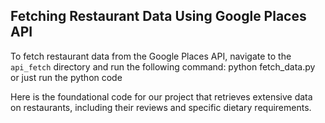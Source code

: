 ## Fetching Restaurant Data Using Google Places API

To fetch restaurant data from the Google Places API, navigate to the `api_fetch` directory and run the following command:
python fetch_data.py or just run the python code 

Here is the foundational code for our project that retrieves extensive data on restaurants, including their reviews and specific dietary requirements.